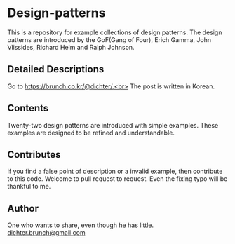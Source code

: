# Design-patterns
This is a repository for example collections of design patterns. The design patterns are introduced by the GoF(Gang of Four), Erich Gamma, John Vlissides, Richard Helm and Ralph Johnson.

## Detailed Descriptions
Go to https://brunch.co.kr/@dichter/.<br>
The post is written in Korean.

## Contents
Twenty-two design patterns are introduced with simple examples. These examples are designed to be refined and understandable.

## Contributes
If you find a false point of description or a invalid example, then contribute to this code. Welcome to pull request to request. Even the fixing typo will be thankful to me.

## Author
One who wants to share, even though he has little.
dichter.brunch@gmail.com
